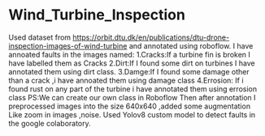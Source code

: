 # Wind_Turbine_Inspection
Used dataset from https://orbit.dtu.dk/en/publications/dtu-drone-inspection-images-of-wind-turbine and annotated using roboflow.
I have annoated faults in the images  named:
  1.Cracks:If a turbine fin is broken I have labelled them as Cracks
  2.Dirt:If I found some dirt on turbines I have annotated them using dirt class.
  3.Damge:If I  found some damage other than a crack ,i have annoated them using damage class
  4.Errosion: If i found rust on any part of the turbine i have annotated them using errosion class
  PS:We can create our own class in Roboflow
Then after annotation I  preprocessed images into the size 640x640 ,added some augmentation Like zoom in images ,noise.
Used Yolov8 custom model to detect faults in the google colaboratory.
